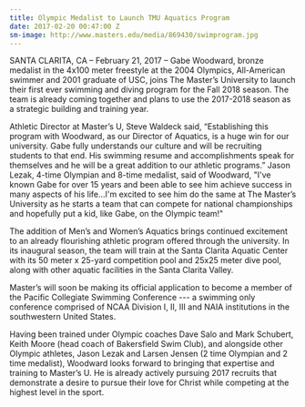 ```yaml
---
title: Olympic Medalist to Launch TMU Aquatics Program
date: 2017-02-20 00:47:00 Z
sm-image: http://www.masters.edu/media/869430/swimprogram.jpg
---
```


SANTA CLARITA, CA – February 21, 2017 – Gabe Woodward, bronze medalist in the 4x100 meter freestyle at the 2004 Olympics, All-American swimmer and 2001 graduate of USC, joins The Master’s University to launch their first ever swimming and diving program for the Fall 2018 season. The team is already coming together and plans to use the 2017-2018 season as a strategic building and training year.

Athletic Director at Master’s U, Steve Waldeck said, “Establishing this program with Woodward, as our Director of Aquatics, is a huge win for our university. Gabe fully understands our culture and will be recruiting students to that end. His swimming resume and accomplishments speak for themselves and he will be a great addition to our athletic programs.” Jason Lezak, 4-time Olympian and 8-time medalist, said of Woodward, "I've known Gabe for over 15 years and been able to see him achieve success in many aspects of his life…I'm excited to see him do the same at The Master’s University as he starts a team that can compete for national championships and hopefully put a kid, like Gabe, on the Olympic team!"

The addition of Men’s and Women’s Aquatics brings continued excitement to an already flourishing athletic program offered through the university. In its inaugural season, the team will train at the Santa Clarita Aquatic Center with its 50 meter x 25-yard competition pool and 25x25 meter dive pool, along with other aquatic facilities in the Santa Clarita Valley.

Master’s will soon be making its official application to become a member of the Pacific Collegiate Swimming Conference --- a swimming only conference comprised of NCAA Division I, II, III and NAIA institutions in the southwestern United States.

Having been trained under Olympic coaches Dave Salo and Mark Schubert, Keith Moore (head coach of Bakersfield Swim Club), and alongside other Olympic athletes, Jason Lezak and Larsen Jensen (2 time Olympian and 2 time medalist), Woodward looks forward to bringing that expertise and training to Master’s U. He is already actively pursuing 2017 recruits that demonstrate a desire to pursue their love for Christ while competing at the highest level in the sport.